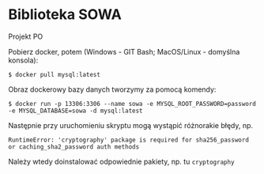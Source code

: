 # Biblioteka SOWA
Projekt PO

Pobierz docker, potem (Windows - GIT Bash; MacOS/Linux - domyślna konsola):
```
$ docker pull mysql:latest
```
Obraz dockerowy bazy danych tworzymy za pomocą komendy:
```
$ docker run -p 13306:3306 --name sowa -e MYSQL_ROOT_PASSWORD=password -e MYSQL_DATABASE=sowa -d mysql:latest
```
Następnie przy uruchomieniu skryptu mogą wystąpić różnorakie błędy, np. 
```
RuntimeError: 'cryptography' package is required for sha256_password or caching_sha2_password auth methods
```
Należy wtedy doinstalować odpowiednie pakiety, np. tu `cryptography`
